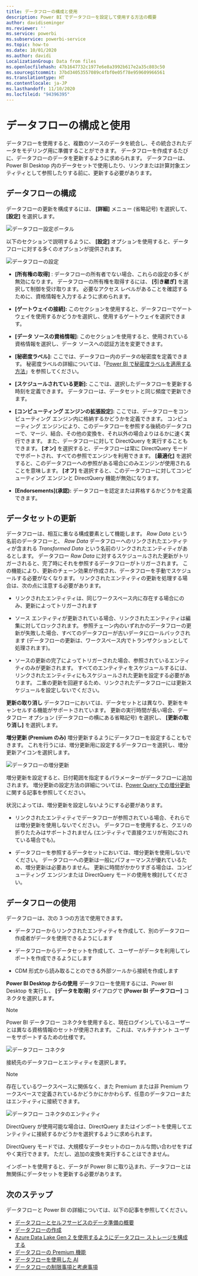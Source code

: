 ```yaml
---
title: データフローの構成と使用
description: Power BI でデータフローを設定して使用する方法の概要
author: davidiseminger
ms.reviewer: ''
ms.service: powerbi
ms.subservice: powerbi-service
ms.topic: how-to
ms.date: 10/01/2020
ms.author: davidi
LocalizationGroup: Data from files
ms.openlocfilehash: 47b1647732c1977e6e8a3992b617e2a35c803c50
ms.sourcegitcommit: 37bd34053557089c4fbf0e05f78e959609966561
ms.translationtype: HT
ms.contentlocale: ja-JP
ms.lasthandoff: 11/10/2020
ms.locfileid: "94396395"
---
```

# <a name="configure-and-consume-a-dataflow"></a>データフローの構成と使用

データフローを使用すると、複数のソースのデータを統合し、その統合されたデータをモデリング用に準備することができます。 データフローを作成するたびに、データフローのデータを更新するように求められます。 データフローは、Power BI Desktop 内のデータセットで使用したり、リンクまたは計算対象エンティティとして参照したりする前に、更新する必要があります。

## <a name="configuring-a-dataflow"></a>データフローの構成

データフローの更新を構成するには、 **[詳細]** メニュー (省略記号) を選択して、 **[設定]** を選択します。

![データフロー設定ポータル](media/dataflows-configure-consume/dataflow-settings.png)

以下のセクションで説明するように、 **[設定]** オプションを使用すると、データフローに対する多くのオプションが提供されます。

![データフローの設定](media/dataflows-configure-consume/dataflow-settings-detailed.png)

* **[所有権の取得]** : データフローの所有者でない場合、これらの設定の多くが無効になります。 データフローの所有権を取得するには、 **[引き継ぎ]** を選択して制御を受け取ります。 必要なアクセス レベルがあることを確認するために、資格情報を入力するように求められます。

* **[ゲートウェイの接続]:** このセクションを使用すると、データフローでゲートウェイを使用するかどうかを選択し、使用するゲートウェイを選択できます。 

* **[データ ソースの資格情報]:** このセクションを使用すると、使用されている資格情報を選択し、データ ソースへの認証方法を変更できます。

* **[秘密度ラベル]:** ここでは、データフロー内のデータの秘密度を定義できます。 秘密度ラベルの詳細については、「[Power BI で秘密度ラベルを適用する方法](../../admin/service-security-apply-data-sensitivity-labels.md)」を参照してください。

* **[スケジュールされている更新]:** ここでは、選択したデータフローを更新する時刻を定義できます。 データフローは、データセットと同じ頻度で更新できます。

* **[コンピューティング エンジンの拡張設定]:** ここでは、データフローをコンピューティング エンジン内に格納するかどうかを定義できます。 コンピューティング エンジンにより、このデータフローを参照する後続のデータフローで、マージ、結合、その他の変換を、それ以外の場合よりはるかに速く実行できます。 また、データフローに対して DirectQuery を実行することもできます。 **[オン]** を選択すると、データフローは常に DirectQuery モードでサポートされ、すべての参照でエンジンを利用できます。 **[最適化]** を選択すると、このデータフローへの参照がある場合にのみエンジンが使用されることを意味します。 **[オフ]** を選択すると、このデータフローに対してコンピューティング エンジンと DirectQuery 機能が無効になります。

* **[Endorsements]\(承認\):** データフローを認定または昇格するかどうかを定義できます。 

## <a name="refreshing-a-dataflow"></a>データセットの更新
データフローは、相互に重なる構成要素として機能します。 *Raw Data* という名前のデータフローと、 *Raw Data* データフローへのリンクされたエンティティが含まれる *Transformed Data* という名前のリンクされたエンティティがあるとします。 データフロー *Raw Data* に対するスケジュールされた更新がトリガーされると、完了時にそれを参照するデータフローがトリガーされます。 この機能により、更新のチェーン効果が作成され、データフローを手動でスケジュールする必要がなくなります。 リンクされたエンティティの更新を処理する場合は、次の点に注意する必要があります。

* リンクされたエンティティは、同じワークスペース内に存在する場合にのみ、更新によってトリガーされます

* ソース エンティティが更新されている場合、リンクされたエンティティは編集に対してロックされます。 参照チェーン内のいずれかのデータフローの更新が失敗した場合、すべてのデータフローが古いデータにロールバックされます (データフローの更新は、ワークスペース内でトランザクションとして処理されます)。

* ソースの更新の完了によってトリガーされた場合、参照されているエンティティのみが更新されます。 すべてのエンティティをスケジュールするには、リンクされたエンティティにもスケジュールされた更新を設定する必要があります。 二重の更新を回避するため、リンクされたデータフローには更新スケジュールを設定しないでください。

**更新の取り消し** データフローにおいては、データセットとは異なり、更新をキャンセルする機能がサポートされています。 更新の実行時間が長い場合、データフロー オプション (データフローの横にある省略記号) を選択し、 **[更新の取り消し]** を選択します。

**増分更新 (Premium のみ)** 増分更新するようにデータフローを設定することもできます。 これを行うには、増分更新用に設定するデータフローを選択し、増分更新アイコンを選択します。

![データフローの増分更新](media/dataflows-configure-consume/dataflow-created-entity.png)

増分更新を設定すると、日付範囲を指定するパラメーターがデータフローに追加されます。 増分更新の設定方法の詳細については、[Power Query での増分更新](/power-query/dataflows/incremental-refresh)に関する記事を参照してください。

状況によっては、増分更新を設定しないようにする必要があります。

* リンクされたエンティティでデータフローが参照されている場合、それらでは増分更新を使用しないでください。 データフローを使用すると、クエリの折りたたみはサポートされません (エンティティで直接クエリが有効にされている場合でも)。 

* データフローを参照するデータセットにおいては、増分更新を使用しないでください。 データフローへの更新は一般にパフォーマンスが優れているため、増分更新は必要ありません。 更新に時間がかかりすぎる場合は、コンピューティング エンジンまたは DirectQuery モードの使用を検討してください。

## <a name="consuming-a-dataflow"></a>データフローの使用

データフローは、次の 3 つの方法で使用できます。

* データフローからリンクされたエンティティを作成して、別のデータフロー作成者がデータを使用できるようにします

* データフローからデータセットを作成して、ユーザーがデータを利用してレポートを作成できるようにします

* CDM 形式から読み取ることのできる外部ツールから接続を作成します

**Power BI Desktop からの使用** データフローを使用するには、Power BI Desktop を実行し、 **[データを取得]** ダイアログで **[Power BI データフロー]** コネクタを選択します。

> [!NOTE]
> Power BI データフロー コネクタを使用すると、現在ログインしているユーザーとは異なる資格情報のセットが使用されます。 これは、マルチテナント ユーザーをサポートするための仕様です。

![データフロー コネクタ](media/dataflows-configure-consume/dataflow-connector.png)

接続先のデータフローとエンティティを選択します。 

> [!NOTE]
> 存在しているワークスペースに関係なく、また Premium または非 Premium ワークスペースで定義されているかどうかにかかわらず、任意のデータフローまたはエンティティに接続できます。

![データフロー コネクタのエンティティ](media/dataflows-configure-consume/dataflow-entities-picker.png)

DirectQuery が使用可能な場合は、DirectQuery またはインポートを使用してエンティティに接続するかどうかを選択するように求められます。 

DirectQuery モードでは、大規模なデータセットのローカルな問い合わせをすばやく実行できます。 ただし、追加の変換を実行することはできません。 

インポートを使用すると、データが Power BI に取り込まれ、データフローとは無関係にデータセットを更新する必要があります。

## <a name="next-steps"></a>次のステップ
データフローと Power BI の詳細については、以下の記事を参照してください。

* [データフローとセルフサービスのデータ準備の概要](dataflows-introduction-self-service.md)
* [データフローの作成](dataflows-create.md)
* [Azure Data Lake Gen 2 を使用するようにデータフロー ストレージを構成する](dataflows-azure-data-lake-storage-integration.md)
* [データフローの Premium 機能](dataflows-premium-features.md)
* [データフローを使用した AI](dataflows-machine-learning-integration.md)
* [データフローの制限事項と考慮事項](dataflows-features-limitations.md)